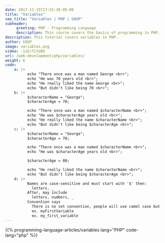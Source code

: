 ```yaml
---
date: 2017-11-15T17:52:36-05:00
title: "Variables"
seo_title: "Variables | PHP | GOUP"
subheader:
     greeting: PHP - Programming Language
     description: This course covers the basics of programming in PHP. Work your way through the videos/articles and I'll teach you everything you need to know to start your programming journey!
description: This tutorial covers variables in PHP.
author: GOUP
image: variables.png
video: -1iErfiYpBU
url: /web-development/php/variables/
weight: 6
code:
    a: |+
          echo "There once was a man named George <br>";
          echo "He was 70 years old <br>";
          echo "He really liked the name George <br>";
          echo "But didn't like being 70 <br>";
    b: |+
          $characterName = "George";
          $characterAge = 70;

          echo "There once was a man named $characterName <br>";
          echo "He was $characterAge years old <br>";
          echo "He really liked the name $characterName <br>";
          echo "But didn't like being $characterAge <br>";
    c: |+
          $characterName = "George";
          $characterAge = 70;

          echo "There once was a man named $characterName <br>";
          echo "He was $characterAge years old <br>";

          $characterAge = 80;

          echo "He really liked the name $characterName <br>";
          echo "But didn't like being $characterAge <br>";
    d: |+
          Names are case-sensitive and must start with '$' then:
            letters, _
          After, may include
            letters, numbers, _
          Convention says
            There is no set convention, people will use camel case but also underscores
            ex. myFirstVariable
            ex. my_first_variable
---
```


{{% programming-language-articles/variables lang="PHP" code-lang="php" %}}

